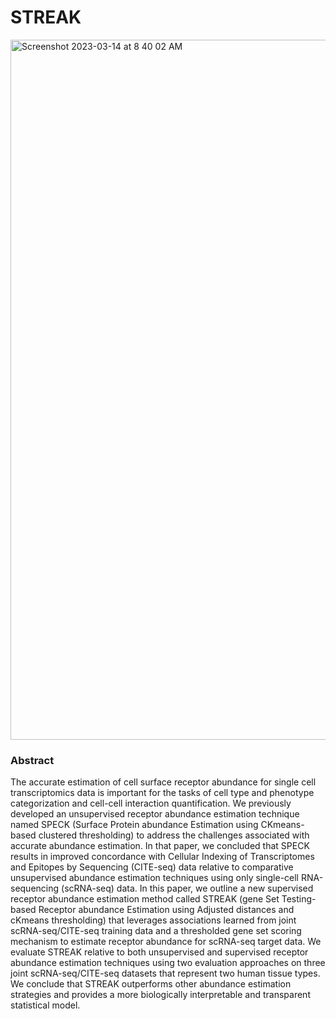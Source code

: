 # STREAK 
<img width="1120" alt="Screenshot 2023-03-14 at 8 40 02 AM" src="https://user-images.githubusercontent.com/46649424/225003703-683fedcb-115a-47e3-aefb-12264169fb18.png">

### Abstract
The accurate estimation of cell surface receptor abundance for single cell transcriptomics data is important for the tasks of cell type and phenotype categorization and cell-cell interaction quantification. We previously developed an unsupervised receptor abundance estimation technique named SPECK (Surface Protein abundance Estimation using CKmeans-based clustered thresholding) to address the challenges associated with accurate abundance estimation. In that paper, we concluded that SPECK results in improved concordance with Cellular Indexing of Transcriptomes and Epitopes by Sequencing (CITE-seq) data relative to comparative unsupervised abundance estimation techniques using only single-cell RNA-sequencing (scRNA-seq) data. In this paper, we outline a new supervised receptor abundance estimation method called STREAK (gene Set Testing-based Receptor abundance Estimation using Adjusted distances and cKmeans thresholding) that leverages associations learned from joint scRNA-seq/CITE-seq training data and a thresholded gene set scoring mechanism to estimate receptor abundance for scRNA-seq target data. We evaluate STREAK relative to both unsupervised and supervised receptor abundance estimation techniques using two evaluation approaches on three joint scRNA-seq/CITE-seq datasets that represent two human tissue types. We conclude that STREAK outperforms other abundance estimation strategies and provides a more biologically interpretable and transparent statistical model.
